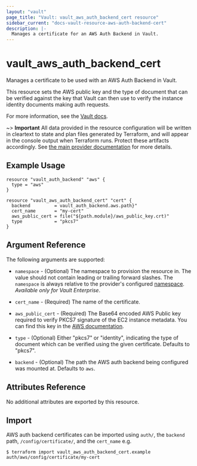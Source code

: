```yaml
---
layout: "vault"
page_title: "Vault: vault_aws_auth_backend_cert resource"
sidebar_current: "docs-vault-resource-aws-auth-backend-cert"
description: |-
  Manages a certificate for an AWS Auth Backend in Vault.
---
```


# vault\_aws\_auth\_backend\_cert

Manages a certificate to be used with an AWS Auth Backend in Vault.

This resource sets the AWS public key and the type of document that can be
verified against the key that Vault can then use to verify the instance
identity documents making auth requests.

For more information, see the [Vault
docs](https://www.vaultproject.io/api-docs/auth/aws#configure-client).

~> **Important** All data provided in the resource configuration will be
written in cleartext to state and plan files generated by Terraform, and will
appear in the console output when Terraform runs. Protect these artifacts
accordingly. See [the main provider documentation](../index.html) for more
details.

## Example Usage

```hcl
resource "vault_auth_backend" "aws" {
  type = "aws"
}

resource "vault_aws_auth_backend_cert" "cert" {
  backend         = vault_auth_backend.aws.path}"
  cert_name       = "my-cert"
  aws_public_cert = file("${path.module}/aws_public_key.crt)"
  type            = "pkcs7"
}
```

## Argument Reference

The following arguments are supported:

* `namespace` - (Optional) The namespace to provision the resource in.
  The value should not contain leading or trailing forward slashes.
  The `namespace` is always relative to the provider's configured [namespace](../index.html#namespace).
   *Available only for Vault Enterprise*.

* `cert_name` - (Required) The name of the certificate.

* `aws_public_cert` - (Required) The  Base64 encoded AWS Public key required to
  verify PKCS7 signature of the EC2 instance metadata. You can find this key in
  the [AWS
  documentation](http://docs.aws.amazon.com/AWSEC2/latest/UserGuide/instance-identity-documents.html).

* `type` - (Optional) Either "pkcs7" or "identity", indicating the type of
  document which can be verified using the given certificate. Defaults to
  "pkcs7".

* `backend` - (Optional) The path the AWS auth backend being configured was
  mounted at.  Defaults to `aws`.

## Attributes Reference

No additional attributes are exported by this resource.

## Import

AWS auth backend certificates can be imported using `auth/`, the `backend` path, `/config/certificate/`, and the `cert_name` e.g.

```
$ terraform import vault_aws_auth_backend_cert.example auth/aws/config/certificate/my-cert
```
